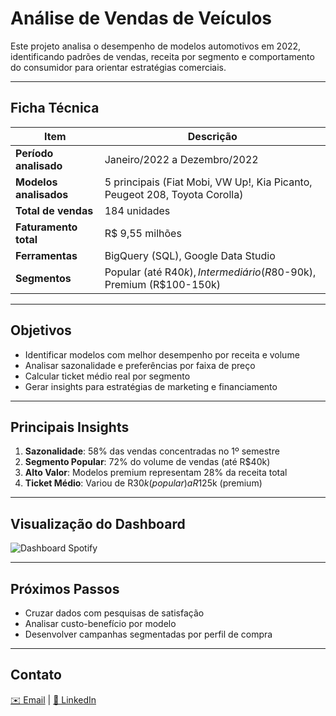 # Análise de Vendas de Veículos

Este projeto analisa o desempenho de modelos automotivos em 2022, identificando padrões de vendas, receita por segmento e comportamento do consumidor para orientar estratégias comerciais.

---

## Ficha Técnica

| Item                   | Descrição |
|------------------------|-----------|
| **Período analisado**  | Janeiro/2022 a Dezembro/2022 |
| **Modelos analisados** | 5 principais (Fiat Mobi, VW Up!, Kia Picanto, Peugeot 208, Toyota Corolla) |
| **Total de vendas**    | 184 unidades |
| **Faturamento total**  | R$ 9,55 milhões |
| **Ferramentas**        | BigQuery (SQL), Google Data Studio |
| **Segmentos**          | Popular (até R$40k), Intermediário (R$80-90k), Premium (R$100-150k) |

---

## Objetivos

- Identificar modelos com melhor desempenho por receita e volume
- Analisar sazonalidade e preferências por faixa de preço
- Calcular ticket médio real por segmento
- Gerar insights para estratégias de marketing e financiamento

---

## Principais Insights

1. **Sazonalidade**: 58% das vendas concentradas no 1º semestre
2. **Segmento Popular**: 72% do volume de vendas (até R$40k)
3. **Alto Valor**: Modelos premium representam 28% da receita total
4. **Ticket Médio**: Variou de R$30k (popular) a R$125k (premium)

---


## Visualização do Dashboard

![Dashboard Spotify]()

---

## Próximos Passos

- Cruzar dados com pesquisas de satisfação
- Analisar custo-benefício por modelo
- Desenvolver campanhas segmentadas por perfil de compra

---

## Contato
[✉️ Email](gabrieladataanalyst@gmail.com) | [🔗 LinkedIn](https://www.linkedin.com/in/gabriela-cdeallbuquerque/)
